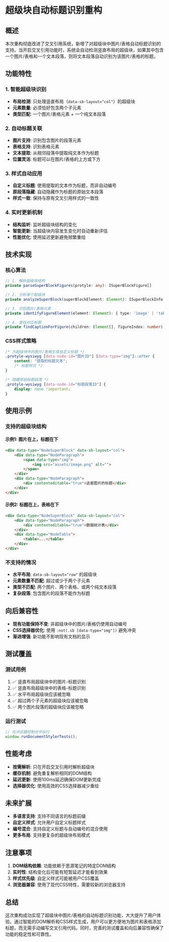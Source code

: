 # 超级块自动标题识别重构

## 概述

本次重构彻底改进了交叉引用系统，新增了对超级块中图片/表格自动标题识别的支持。当开启交叉引用功能时，系统会自动检测竖直布局的超级块，如果其中包含一个图片/表格和一个文本段落，则将文本段落自动识别为该图片/表格的标题。

## 功能特性

### 1. 智能超级块识别
- **布局检测**: 只处理竖直布局（`data-sb-layout="col"`）的超级块
- **元素数量**: 必须恰好包含两个子元素
- **类型匹配**: 一个图片/表格元素 + 一个纯文本段落

### 2. 自动标题关联
- **图片支持**: 识别包含图片的段落元素
- **表格支持**: 识别表格元素
- **文本提取**: 从相邻段落中提取纯文本作为标题
- **位置灵活**: 标题可以在图片/表格的上方或下方

### 3. 样式自动应用
- **自定义标题**: 使用提取的文本作为标题，而非自动编号
- **原段落隐藏**: 自动隐藏作为标题的原始文本段落
- **样式一致**: 保持与原有交叉引用样式的一致性

### 4. 实时更新机制
- **结构监听**: 监听超级块结构的变化
- **智能更新**: 当超级块内容发生变化时自动重新评估
- **性能优化**: 使用延迟更新避免频繁重绘

## 技术实现

### 核心算法

```typescript
// 1. 解析超级块结构
private parseSuperBlockFigures(protyle: any): ISuperBlockFigure[]

// 2. 分析单个超级块
private analyzeSuperBlock(superBlockElement: Element): ISuperBlockInfo | null

// 3. 识别图片/表格元素
private identifyFigureElement(element: Element): { type: 'image' | 'table' } | null

// 4. 查找对应标题
private findCaptionForFigure(children: Element[], figureIndex: number): Element | null
```

### CSS样式策略

```css
/* 为超级块中的图片/表格生成自定义标题 */
.protyle-wysiwyg [data-node-id="图片ID"] [data-type="img"]::after {
    content: "提取的标题文本";
    /* 标题样式 */
}

/* 隐藏原始标题段落 */
.protyle-wysiwyg [data-node-id="标题段落ID"] {
    display: none !important;
}
```

## 使用示例

### 支持的超级块结构

#### 示例1: 图片在上，标题在下
```html
<div data-type="NodeSuperBlock" data-sb-layout="col">
    <div data-type="NodeParagraph">
        <span data-type="img">
            <img src="assets/image.png" alt="">
        </span>
    </div>
    <div data-type="NodeParagraph">
        <div contenteditable="true">这是图片的标题</div>
    </div>
</div>
```

#### 示例2: 标题在上，表格在下
```html
<div data-type="NodeSuperBlock" data-sb-layout="col">
    <div data-type="NodeParagraph">
        <div contenteditable="true">数据统计表</div>
    </div>
    <div data-type="NodeTable">
        <table>...</table>
    </div>
</div>
```

### 不支持的情况

- **水平布局**: `data-sb-layout="row"` 的超级块
- **元素数量不匹配**: 超过或少于两个子元素
- **类型不匹配**: 两个图片、两个表格、或两个纯文本段落
- **复杂段落**: 包含图片的段落不能作为标题

## 向后兼容性

- **现有功能保持不变**: 非超级块中的图片/表格仍使用自动编号
- **CSS选择器优化**: 使用 `:not(.sb [data-type="img"])` 避免冲突
- **渐进增强**: 新功能不影响现有文档的显示

## 测试覆盖

### 测试用例
1. ✅ 竖直布局超级块中的图片-标题识别
2. ✅ 竖直布局超级块中的表格-标题识别  
3. ✅ 水平布局超级块应该被忽略
4. ✅ 超过两个子元素的超级块应该被忽略
5. ✅ 两个图片段落的超级块应该被忽略

### 运行测试
```typescript
// 在浏览器控制台中运行
window.runDocumentStylerTests();
```

## 性能考虑

- **按需解析**: 只在开启交叉引用时解析超级块
- **缓存机制**: 避免重复解析相同的DOM结构
- **延迟更新**: 使用100ms延迟确保DOM更新完成
- **选择器优化**: 使用高效的CSS选择器减少重绘

## 未来扩展

- **多语言支持**: 支持不同语言的标题前缀
- **自定义样式**: 允许用户自定义标题样式
- **编号混合**: 支持自定义标题与自动编号的混合使用
- **更多布局**: 支持更复杂的超级块布局模式

## 注意事项

1. **DOM结构依赖**: 功能依赖于思源笔记的特定DOM结构
2. **实时性**: 结构变化后可能有短暂延迟才能看到效果
3. **样式优先级**: 自定义样式可能被用户CSS覆盖
4. **浏览器兼容**: 使用了现代CSS特性，需要较新的浏览器支持

## 总结

这次重构成功实现了超级块中图片/表格的自动标题识别功能，大大提升了用户体验。通过智能的DOM解析和CSS样式生成，用户可以更方便地为图片和表格添加标题，而无需手动编写交叉引用代码。同时，完善的测试覆盖和向后兼容性确保了功能的稳定性和可靠性。
